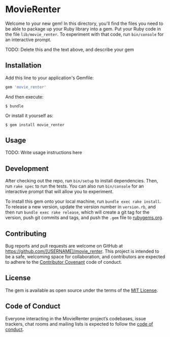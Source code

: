 # MovieRenter

Welcome to your new gem! In this directory, you'll find the files you need to be able to package up your Ruby library into a gem. Put your Ruby code in the file `lib/movie_renter`. To experiment with that code, run `bin/console` for an interactive prompt.

TODO: Delete this and the text above, and describe your gem

## Installation

Add this line to your application's Gemfile:

```ruby
gem 'movie_renter'
```

And then execute:

    $ bundle

Or install it yourself as:

    $ gem install movie_renter

## Usage

TODO: Write usage instructions here

## Development

After checking out the repo, run `bin/setup` to install dependencies. Then, run `rake spec` to run the tests. You can also run `bin/console` for an interactive prompt that will allow you to experiment.

To install this gem onto your local machine, run `bundle exec rake install`. To release a new version, update the version number in `version.rb`, and then run `bundle exec rake release`, which will create a git tag for the version, push git commits and tags, and push the `.gem` file to [rubygems.org](https://rubygems.org).

## Contributing

Bug reports and pull requests are welcome on GitHub at https://github.com/[USERNAME]/movie_renter. This project is intended to be a safe, welcoming space for collaboration, and contributors are expected to adhere to the [Contributor Covenant](http://contributor-covenant.org) code of conduct.

## License

The gem is available as open source under the terms of the [MIT License](https://opensource.org/licenses/MIT).

## Code of Conduct

Everyone interacting in the MovieRenter project’s codebases, issue trackers, chat rooms and mailing lists is expected to follow the [code of conduct](https://github.com/[USERNAME]/movie_renter/blob/master/CODE_OF_CONDUCT.md).
